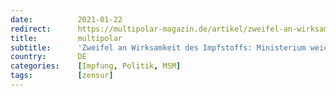 ```yaml
---
date:          2021-01-22
redirect:      https://multipolar-magazin.de/artikel/zweifel-an-wirksamkeit
title:         multipolar
subtitle:      'Zweifel an Wirksamkeit des Impfstoffs: Ministerium weicht aus, Medien schweigen'
country:       DE
categories:    [Impfung, Politik, MSM]
tags:          [zensur]
---
```

